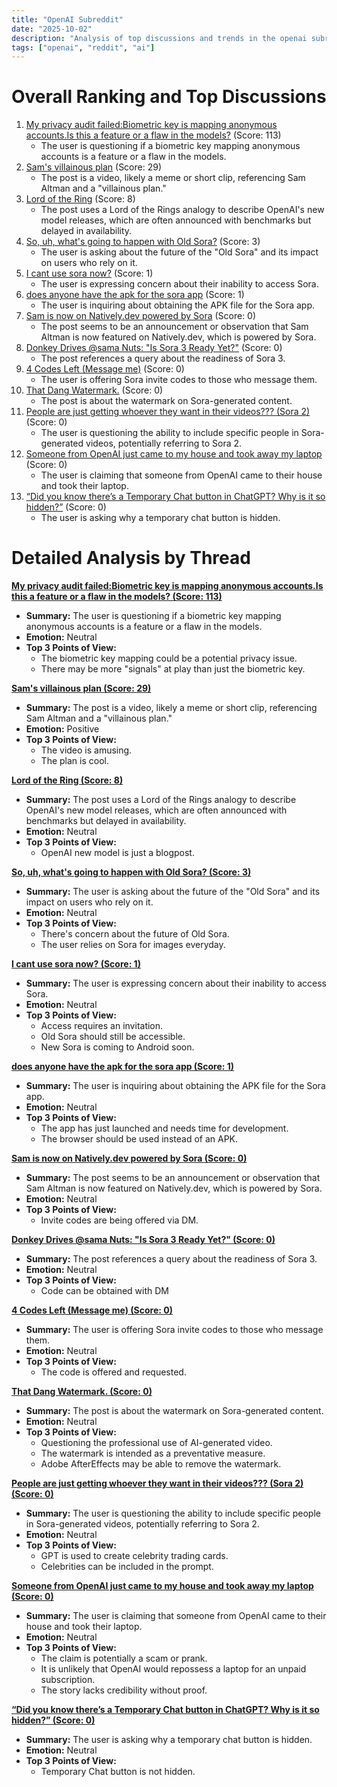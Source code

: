 ```yaml
---
title: "OpenAI Subreddit"
date: "2025-10-02"
description: "Analysis of top discussions and trends in the openai subreddit"
tags: ["openai", "reddit", "ai"]
---
```


# Overall Ranking and Top Discussions
1.  [My privacy audit failed:Biometric key is mapping anonymous accounts.Is this a feature or a flaw in the models?](https://www.reddit.com/r/OpenAI/comments/1nwb6ek/my_privacy_audit_failedbiometric_key_is_mapping/) (Score: 113)
    *   The user is questioning if a biometric key mapping anonymous accounts is a feature or a flaw in the models.
2.  [Sam's villainous plan](https://v.redd.it/of7nfviigqsf1) (Score: 29)
    *   The post is a video, likely a meme or short clip, referencing Sam Altman and a "villainous plan."
3.  [Lord of the Ring](https://v.redd.it/1yzqjnay3rsf1) (Score: 8)
    *   The post uses a Lord of the Rings analogy to describe OpenAI's new model releases, which are often announced with benchmarks but delayed in availability.
4.  [So, uh, what's going to happen with Old Sora?](https://www.reddit.com/r/OpenAI/comments/1nw937e/so_uh_whats_going_to_happen_with_old_sora/) (Score: 3)
    *   The user is asking about the future of the "Old Sora" and its impact on users who rely on it.
5.  [I cant use sora now?](https://www.reddit.com/r/OpenAI/comments/1nw8v57/i_cant_use_sora_now/) (Score: 1)
    *   The user is expressing concern about their inability to access Sora.
6.  [does anyone have the apk for the sora app](https://www.reddit.com/r/OpenAI/comments/1nwd6pt/does_anyone_have_the_apk_for_the_sora_app/) (Score: 1)
    *   The user is inquiring about obtaining the APK file for the Sora app.
7.  [Sam is now on Natively.dev powered by Sora](https://v.redd.it/6b2hy2m28qsf1) (Score: 0)
    *   The post seems to be an announcement or observation that Sam Altman is now featured on Natively.dev, which is powered by Sora.
8.  [Donkey Drives @sama Nuts: "Is Sora 3 Ready Yet?"](https://v.redd.it/l3do3ga8iqsf1) (Score: 0)
    *   The post references a query about the readiness of Sora 3.
9.  [4 Codes Left (Message me)](https://www.reddit.com/r/OpenAI/comments/1nw9ekl/4_codes_left_message_me/) (Score: 0)
    *   The user is offering Sora invite codes to those who message them.
10. [That Dang Watermark.](https://www.reddit.com/r/OpenAI/comments/1nw9vuf/that_dang_watermark/) (Score: 0)
    *   The post is about the watermark on Sora-generated content.
11. [People are just getting whoever they want in their videos??? (Sora 2)](https://www.reddit.com/r/OpenAI/comments/1nwbolr/people_are_just_getting_whoever_they_want_in/) (Score: 0)
    *   The user is questioning the ability to include specific people in Sora-generated videos, potentially referring to Sora 2.
12. [Someone from OpenAI just came to my house and took away my laptop](https://www.reddit.com/r/OpenAI/comments/1nwcq6a/someone_from_openai_just_came_to_my_house_and/) (Score: 0)
    *   The user is claiming that someone from OpenAI came to their house and took their laptop.
13. [“Did you know there’s a Temporary Chat button in ChatGPT? Why is it so hidden?”](https://www.reddit.com/r/OpenAI/comments/1nwdroq/did_you_know_theres_a_temporary_chat_button_in/) (Score: 0)
    *   The user is asking why a temporary chat button is hidden.

# Detailed Analysis by Thread
**[My privacy audit failed:Biometric key is mapping anonymous accounts.Is this a feature or a flaw in the models? (Score: 113)](https://www.reddit.com/r/OpenAI/comments/1nwb6ek/my_privacy_audit_failedbiometric_key_is_mapping/)**
*   **Summary:**  The user is questioning if a biometric key mapping anonymous accounts is a feature or a flaw in the models.
*   **Emotion:** Neutral
*   **Top 3 Points of View:**
    *   The biometric key mapping could be a potential privacy issue.
    *   There may be more "signals" at play than just the biometric key.

**[Sam's villainous plan (Score: 29)](https://v.redd.it/of7nfviigqsf1)**
*   **Summary:** The post is a video, likely a meme or short clip, referencing Sam Altman and a "villainous plan."
*   **Emotion:** Positive
*   **Top 3 Points of View:**
    *   The video is amusing.
    *   The plan is cool.

**[Lord of the Ring (Score: 8)](https://v.redd.it/1yzqjnay3rsf1)**
*   **Summary:** The post uses a Lord of the Rings analogy to describe OpenAI's new model releases, which are often announced with benchmarks but delayed in availability.
*   **Emotion:** Neutral
*   **Top 3 Points of View:**
    *   OpenAI new model is just a blogpost.

**[So, uh, what's going to happen with Old Sora? (Score: 3)](https://www.reddit.com/r/OpenAI/comments/1nw937e/so_uh_whats_going_to_happen_with_old_sora/)**
*   **Summary:** The user is asking about the future of the "Old Sora" and its impact on users who rely on it.
*   **Emotion:** Neutral
*   **Top 3 Points of View:**
    *   There's concern about the future of Old Sora.
    *   The user relies on Sora for images everyday.

**[I cant use sora now? (Score: 1)](https://www.reddit.com/r/OpenAI/comments/1nw8v57/i_cant_use_sora_now/)**
*   **Summary:** The user is expressing concern about their inability to access Sora.
*   **Emotion:** Neutral
*   **Top 3 Points of View:**
    *   Access requires an invitation.
    *   Old Sora should still be accessible.
    *   New Sora is coming to Android soon.

**[does anyone have the apk for the sora app (Score: 1)](https://www.reddit.com/r/OpenAI/comments/1nwd6pt/does_anyone_have_the_apk_for_the_sora_app/)**
*   **Summary:** The user is inquiring about obtaining the APK file for the Sora app.
*   **Emotion:** Neutral
*   **Top 3 Points of View:**
    *   The app has just launched and needs time for development.
    *   The browser should be used instead of an APK.

**[Sam is now on Natively.dev powered by Sora (Score: 0)](https://v.redd.it/6b2hy2m28qsf1)**
*   **Summary:** The post seems to be an announcement or observation that Sam Altman is now featured on Natively.dev, which is powered by Sora.
*   **Emotion:** Neutral
*   **Top 3 Points of View:**
    *   Invite codes are being offered via DM.

**[Donkey Drives @sama Nuts: "Is Sora 3 Ready Yet?" (Score: 0)](https://v.redd.it/l3do3ga8iqsf1)**
*   **Summary:** The post references a query about the readiness of Sora 3.
*   **Emotion:** Neutral
*   **Top 3 Points of View:**
    *   Code can be obtained with DM

**[4 Codes Left (Message me) (Score: 0)](https://www.reddit.com/r/OpenAI/comments/1nw9ekl/4_codes_left_message_me/)**
*   **Summary:** The user is offering Sora invite codes to those who message them.
*   **Emotion:** Neutral
*   **Top 3 Points of View:**
    *   The code is offered and requested.

**[That Dang Watermark. (Score: 0)](https://www.reddit.com/r/OpenAI/comments/1nw9vuf/that_dang_watermark/)**
*   **Summary:** The post is about the watermark on Sora-generated content.
*   **Emotion:** Neutral
*   **Top 3 Points of View:**
    *   Questioning the professional use of AI-generated video.
    *   The watermark is intended as a preventative measure.
    *   Adobe AfterEffects may be able to remove the watermark.

**[People are just getting whoever they want in their videos??? (Sora 2) (Score: 0)](https://www.reddit.com/r/OpenAI/comments/1nwbolr/people_are_just_getting_whoever_they_want_in/)**
*   **Summary:** The user is questioning the ability to include specific people in Sora-generated videos, potentially referring to Sora 2.
*   **Emotion:** Neutral
*   **Top 3 Points of View:**
    *   GPT is used to create celebrity trading cards.
    *   Celebrities can be included in the prompt.

**[Someone from OpenAI just came to my house and took away my laptop (Score: 0)](https://www.reddit.com/r/OpenAI/comments/1nwcq6a/someone_from_openai_just_came_to_my_house_and/)**
*   **Summary:** The user is claiming that someone from OpenAI came to their house and took their laptop.
*   **Emotion:** Neutral
*   **Top 3 Points of View:**
    *   The claim is potentially a scam or prank.
    *   It is unlikely that OpenAI would repossess a laptop for an unpaid subscription.
    *   The story lacks credibility without proof.

**[“Did you know there’s a Temporary Chat button in ChatGPT? Why is it so hidden?” (Score: 0)](https://www.reddit.com/r/OpenAI/comments/1nwdroq/did_you_know_theres_a_temporary_chat_button_in/)**
*   **Summary:** The user is asking why a temporary chat button is hidden.
*   **Emotion:** Neutral
*   **Top 3 Points of View:**
    *   Temporary Chat button is not hidden.
